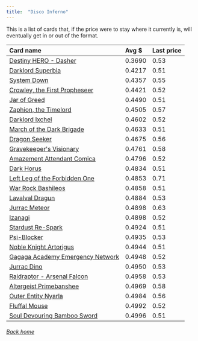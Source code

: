 ```yaml
---
title:  "Disco Inferno"
---
```


This is a list of cards that, if the price were to stay where it currently is, will eventually get in or out of the format.

| Card name | Avg $ | Last price |
| :-- | :-- | :-- |
[Destiny HERO - Dasher](https://db.ygoprodeck.com/card/?search=Destiny%20HERO%20-%20Dasher) | 0.3690 | 0.53 |
[Darklord Superbia](https://db.ygoprodeck.com/card/?search=Darklord%20Superbia) | 0.4217 | 0.51 |
[System Down](https://db.ygoprodeck.com/card/?search=System%20Down) | 0.4357 | 0.55 |
[Crowley, the First Propheseer](https://db.ygoprodeck.com/card/?search=Crowley,%20the%20First%20Propheseer) | 0.4421 | 0.52 |
[Jar of Greed](https://db.ygoprodeck.com/card/?search=Jar%20of%20Greed) | 0.4490 | 0.51 |
[Zaphion, the Timelord](https://db.ygoprodeck.com/card/?search=Zaphion,%20the%20Timelord) | 0.4505 | 0.57 |
[Darklord Ixchel](https://db.ygoprodeck.com/card/?search=Darklord%20Ixchel) | 0.4602 | 0.52 |
[March of the Dark Brigade](https://db.ygoprodeck.com/card/?search=March%20of%20the%20Dark%20Brigade) | 0.4633 | 0.51 |
[Dragon Seeker](https://db.ygoprodeck.com/card/?search=Dragon%20Seeker) | 0.4675 | 0.56 |
[Gravekeeper's Visionary](https://db.ygoprodeck.com/card/?search=Gravekeeper's%20Visionary) | 0.4761 | 0.58 |
[Amazement Attendant Comica](https://db.ygoprodeck.com/card/?search=Amazement%20Attendant%20Comica) | 0.4796 | 0.52 |
[Dark Horus](https://db.ygoprodeck.com/card/?search=Dark%20Horus) | 0.4834 | 0.51 |
[Left Leg of the Forbidden One](https://db.ygoprodeck.com/card/?search=Left%20Leg%20of%20the%20Forbidden%20One) | 0.4853 | 0.71 |
[War Rock Bashileos](https://db.ygoprodeck.com/card/?search=War%20Rock%20Bashileos) | 0.4858 | 0.51 |
[Lavalval Dragun](https://db.ygoprodeck.com/card/?search=Lavalval%20Dragun) | 0.4884 | 0.53 |
[Jurrac Meteor](https://db.ygoprodeck.com/card/?search=Jurrac%20Meteor) | 0.4898 | 0.63 |
[Izanagi](https://db.ygoprodeck.com/card/?search=Izanagi) | 0.4898 | 0.52 |
[Stardust Re-Spark](https://db.ygoprodeck.com/card/?search=Stardust%20Re-Spark) | 0.4924 | 0.51 |
[Psi-Blocker](https://db.ygoprodeck.com/card/?search=Psi-Blocker) | 0.4935 | 0.53 |
[Noble Knight Artorigus](https://db.ygoprodeck.com/card/?search=Noble%20Knight%20Artorigus) | 0.4944 | 0.51 |
[Gagaga Academy Emergency Network](https://db.ygoprodeck.com/card/?search=Gagaga%20Academy%20Emergency%20Network) | 0.4948 | 0.52 |
[Jurrac Dino](https://db.ygoprodeck.com/card/?search=Jurrac%20Dino) | 0.4950 | 0.53 |
[Raidraptor - Arsenal Falcon](https://db.ygoprodeck.com/card/?search=Raidraptor%20-%20Arsenal%20Falcon) | 0.4958 | 0.53 |
[Altergeist Primebanshee](https://db.ygoprodeck.com/card/?search=Altergeist%20Primebanshee) | 0.4969 | 0.58 |
[Outer Entity Nyarla](https://db.ygoprodeck.com/card/?search=Outer%20Entity%20Nyarla) | 0.4984 | 0.56 |
[Fluffal Mouse](https://db.ygoprodeck.com/card/?search=Fluffal%20Mouse) | 0.4992 | 0.52 |
[Soul Devouring Bamboo Sword](https://db.ygoprodeck.com/card/?search=Soul%20Devouring%20Bamboo%20Sword) | 0.4996 | 0.51 |

###### [Back home](index)